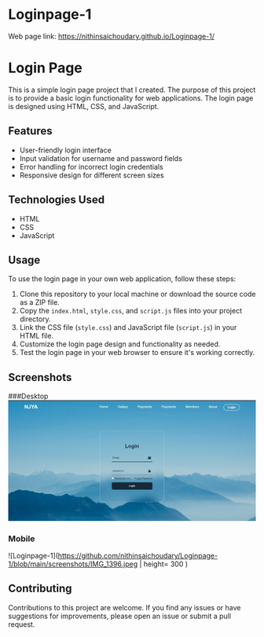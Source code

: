 # Loginpage-1
Web page link: https://nithinsaichoudary.github.io/Loginpage-1/

# Login Page

This is a simple login page project that I created. The purpose of this project is to provide a basic login functionality for web applications. The login page is designed using HTML, CSS, and JavaScript.

## Features

- User-friendly login interface
- Input validation for username and password fields
- Error handling for incorrect login credentials
- Responsive design for different screen sizes

## Technologies Used

- HTML
- CSS
- JavaScript

## Usage

To use the login page in your own web application, follow these steps:

1. Clone this repository to your local machine or download the source code as a ZIP file.
2. Copy the `index.html`, `style.css`, and `script.js` files into your project directory.
3. Link the CSS file (`style.css`) and JavaScript file (`script.js`) in your HTML file.
4. Customize the login page design and functionality as needed.
5. Test the login page in your web browser to ensure it's working correctly.



## Screenshots
###Desktop
![Loginpage-1](https://github.com/nithinsaichoudary/Loginpage-1/blob/main/screenshots/Screenshot%202023-04-13%20224201.png)
### Mobile 
![Loginpage-1](https://github.com/nithinsaichoudary/Loginpage-1/blob/main/screenshots/IMG_1396.jpeg | height= 300 )


## Contributing

Contributions to this project are welcome. If you find any issues or have suggestions for improvements, please open an issue or submit a pull request.
